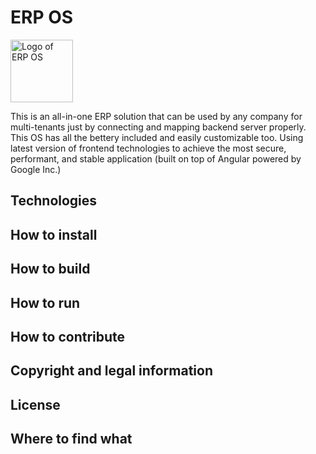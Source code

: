 # ERP OS

<img src='./public/logo/brand.svg' width='100' height='100' alt='Logo of ERP OS'>

This is an all-in-one ERP solution that can be used by any company for multi-tenants just by connecting and mapping backend server properly. This OS has all the bettery included and easily customizable too. Using latest version of frontend technologies to achieve the most secure, performant, and stable application (built on top of Angular powered by Google Inc.)

## Technologies

## How to install

## How to build

## How to run

## How to contribute

## Copyright and legal information

## License

## Where to find what
